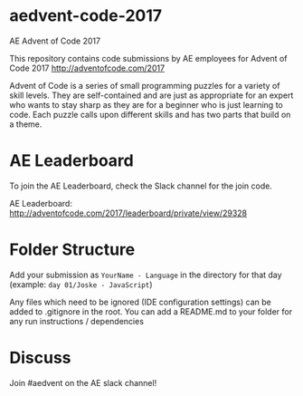 # aedvent-code-2017
AE Advent of Code 2017

This repository contains code submissions by AE employees for Advent of Code 2017
http://adventofcode.com/2017

Advent of Code is a series of small programming puzzles for a variety of skill levels. They are self-contained and are just as appropriate for an expert who wants to stay sharp as they are for a beginner who is just learning to code. Each puzzle calls upon different skills and has two parts that build on a theme.

# AE Leaderboard

To join the AE Leaderboard, check the Slack channel for the join code.

AE Leaderboard: http://adventofcode.com/2017/leaderboard/private/view/29328

# Folder Structure

Add your submission as `YourName - Language` in the directory for that day (example: `day 01/Joske - JavaScript`)

Any files which need to be ignored (IDE configuration settings) can be added to .gitignore in the root.
You can add a README.md to your folder for any run instructions / dependencies

# Discuss

Join #aedvent on the AE slack channel!
